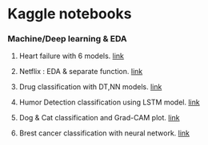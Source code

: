 # Kaggle notebooks

### Machine/Deep learning & EDA

1.  Heart failure with 6 models. [link](https://www.kaggle.com/code/kennyssss/heart-failure-with-6-models-using-r)

2.  Netflix : EDA & separate function. [link](https://www.kaggle.com/code/kennyssss/netflix-eda-separate-function-using-r)

3.  Drug classification with DT,NN models. [link](https://www.kaggle.com/code/kennyssss/drug-classification-with-dt-nn-models-using-r)

4.  Humor Detection classification using LSTM model. [link](https://www.kaggle.com/code/kennyssss/humor-detection-eda-lstm-using-r)

5.  Dog & Cat classification and Grad-CAM plot. [link](https://www.kaggle.com/code/kennyssss/cats-dogs-cnn-with-r)

6.  Brest cancer classification with neural network. [link](https://www.kaggle.com/datasets/fatemehmehrparvar/breast-cancer-prediction)
